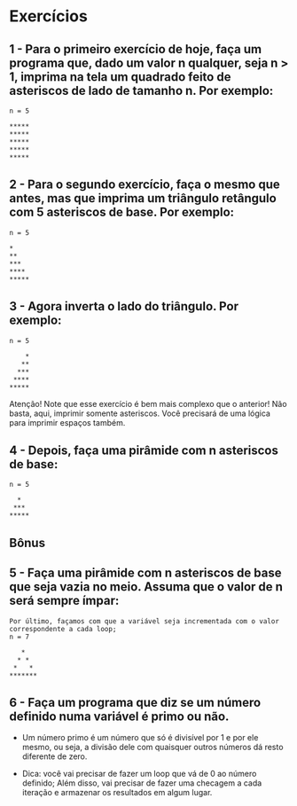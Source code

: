 # Exercícios

## 1 - Para o primeiro exercício de hoje, faça um programa que, dado um valor n qualquer, seja n > 1, imprima na tela um quadrado feito de asteriscos de lado de tamanho n. Por exemplo:

```
n = 5

*****
*****
*****
*****
*****
```

## 2 - Para o segundo exercício, faça o mesmo que antes, mas que imprima um triângulo retângulo com 5 asteriscos de base. Por exemplo:

```
n = 5

*
**
***
****
*****
```

## 3 - Agora inverta o lado do triângulo. Por exemplo:

```
n = 5

    *
   **
  ***
 ****
*****
```

Atenção! Note que esse exercício é bem mais complexo que o anterior! Não basta, aqui, imprimir somente asteriscos. Você precisará de uma lógica para imprimir espaços também.


## 4 - Depois, faça uma pirâmide com n asteriscos de base:

```
n = 5

  *
 ***
*****
```

## Bônus

## 5 - Faça uma pirâmide com n asteriscos de base que seja vazia no meio. Assuma que o valor de n será sempre ímpar:

```
Por último, façamos com que a variável seja incrementada com o valor correspondente a cada loop;
n = 7

   *
  * *
 *   *
*******
```

## 6 - Faça um programa que diz se um número definido numa variável é primo ou não.

* Um número primo é um número que só é divisível por 1 e por ele mesmo, ou seja, a divisão dele com quaisquer outros números dá resto diferente de zero.

* Dica: você vai precisar de fazer um loop que vá de 0 ao número definido; Além disso, vai precisar de fazer uma checagem a cada iteração e armazenar os resultados em algum lugar.